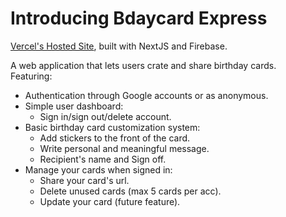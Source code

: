 # Introducing Bdaycard Express

[Vercel's Hosted Site](bdayexpress.vercel.app
), built with NextJS and Firebase.

A web application that lets users crate and share birthday cards.
<br/>
Featuring:
- Authentication through Google accounts or as anonymous.
- Simple user dashboard:
	- Sign in/sign out/delete account.
- Basic birthday card customization system:
	- Add stickers to the front of the card.
	- Write personal and meaningful message.
	- Recipient's name and Sign off.
- Manage your cards when signed in:
	- Share your card's url.
	- Delete unused cards (max 5 cards per acc).
	- Update your card (future feature).